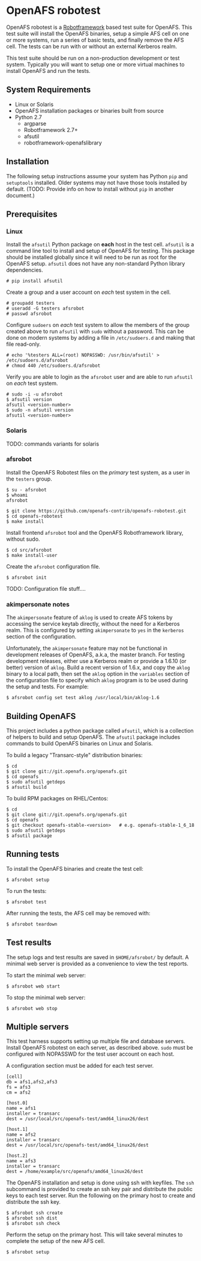 # OpenAFS robotest

OpenAFS robotest is a [Robotframework][1] based test suite for OpenAFS. This test
suite will install the OpenAFS binaries, setup a simple AFS cell on one or more
systems, run a series of basic tests, and finally remove the AFS cell.  The
tests can be run with or without an external Kerberos realm.

This test suite should be run on a non-production development or test system.
Typically you will want to setup one or more virtual machines to install
OpenAFS and run the tests.

[1]: http://robotframework.org/

## System Requirements

* Linux or Solaris
* OpenAFS installation packages or binaries built from source
* Python 2.7
  * argparse
  * Robotframework 2.7+
  * afsutil
  * robotframework-openafslibrary

## Installation

The following setup instructions assume your system has Python `pip` and
`setuptools` installed.  Older systems may not have those tools installed by
default. (TODO: Provide info on how to install without `pip` in another
document.)

## Prerequisites

### Linux

Install the `afsutil` Python package on **each** host in the test cell.
`afsutil` is a command line tool to install and setup of OpenAFS for testing.
This package should be installed globally since it will need to be run as root
for the OpenAFS setup. `afsutil` does not have any non-standard Python library
dependencies.

    # pip install afsutil

Create a group and a user account on *each* test system in the cell.

    # groupadd testers
    # useradd -G testers afsrobot
    # passwd afsrobot

Configure `sudoers` on *each* test system to allow the members of the group
created above to run `afsutil` with `sudo` without a password. This can be done
on modern systems by adding a file in `/etc/sudoers.d` and making that file
read-only.

    # echo '%testers ALL=(root) NOPASSWD: /usr/bin/afsutil' > /etc/sudoers.d/afsrobot
    # chmod 440 /etc/sudoers.d/afsrobot

Verify you are able to login as the `afsrobot` user and are able to run
`afsutil` on *each* test system.

    # sudo -i -u afsrobot
    $ afsutil version
    afsutil <version-number>
    $ sudo -n afsutil version
    afsutil <version-number>

### Solaris

TODO: commands variants for solaris

### afsrobot

Install the OpenAFS Robotest files on the *primary* test system, as a user
in the `testers` group.

    $ su - afsrobot
    $ whoami
    afsrobot

    $ git clone https://github.com/openafs-contrib/openafs-robotest.git
    $ cd openafs-robotest
    $ make install

Install frontend `afsrobot` tool and the OpenAFS Robotframework library,
without sudo.

    $ cd src/afsrobot
    $ make install-user

Create the `afsrobot` configuration file.

    $ afsrobot init


TODO: Configuration file stuff....

### akimpersonate notes

The `akimpersonate` feature of `aklog` is used to create AFS tokens by
accessing the service keytab directly, without the need for a Kerberos realm.
This is configured by setting `akimpersonate` to `yes` in the `kerberos`
section of the configuration.

Unfortunately, the `akimpersonate` feature may not be functional in
development releases of OpenAFS, a.k.a, the master branch.  For testing
development releases, either use a Kerberos realm or provide a 1.6.10 (or
better) version of `aklog`.  Build a recent version of 1.6.x, and copy the
`aklog` binary to a local path, then set the `aklog` option in the `variables`
section of the configuration file to specify which `aklog` program is to be
used during the setup and tests. For example:

    $ afsrobot config set test aklog /usr/local/bin/aklog-1.6

## Building OpenAFS

This project includes a python package called `afsutil`, which is a collection
of helpers to build and setup OpenAFS.  The `afsutil` package includes commands
to build OpenAFS binaries on Linux and Solaris.

To build a legacy "Transarc-style" distribution binaries:

    $ cd
    $ git clone git://git.openafs.org/openafs.git
    $ cd openafs
    $ sudo afsutil getdeps
    $ afsutil build

To build RPM packages on RHEL/Centos:

    $ cd
    $ git clone git://git.openafs.org/openafs.git
    $ cd openafs
    $ git checkout openafs-stable-<version>   # e.g. openafs-stable-1_6_18
    $ sudo afsutil getdeps
    $ afsutil package

## Running tests

To install the OpenAFS binaries and create the test cell:

    $ afsrobot setup

To run the tests:

    $ afsrobot test

After running the tests, the AFS cell may be removed with:

    $ afsrobot teardown

## Test results

The setup logs and test results are saved in `$HOME/afsrobot/` by
default.  A minimal web server is provided as a convenience to view the test
reports.

To start the minimal web server:

    $ afsrobot web start

To stop the minimal web server:

    $ afsrobot web stop

## Multiple servers

This test harness supports setting up multiple file and database servers.
Install OpenAFS robotest on each server, as described above.  `sudo` must be
configured with NOPASSWD for the test user account on each host.

A configuration section must be added for each test server.

    [cell]
    db = afs1,afs2,afs3
    fs = afs3
    cm = afs2

    [host.0]
    name = afs1
    installer = transarc
    dest = /usr/local/src/openafs-test/amd64_linux26/dest

    [host.1]
    name = afs2
    installer = transarc
    dest = /usr/local/src/openafs-test/amd64_linux26/dest

    [host.2]
    name = afs3
    installer = transarc
    dest = /home/example/src/openafs/amd64_linux26/dest

The OpenAFS installation and setup is done using ssh with keyfiles. The
`ssh` subcommand is provided to create an ssh key pair and distribute
the public keys to each test server.  Run the following on the primary host to
create and distribute the ssh key.

    $ afsrobot ssh create
    $ afsrobot ssh dist
    $ afsrobot ssh check

Perform the setup on the primary host. This will take several minutes to
complete the setup of the new AFS cell.

    $ afsrobot setup

